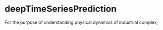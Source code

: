 # deepTimeSeriesPrediction

For the purpose of understanding physical dynamics of industrial complex,
